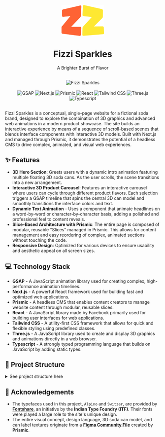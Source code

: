 <!-- markdownlint-disable MD033 -->
<!-- markdownlint-disable MD041 -->
<div align="center">
  <img src="src/app/icon.svg" alt="Fizzi Sparkles" height="100" />
  <h1 align="center">Fizzi Sparkles</h1>
  <p align="center">A Brighter Burst of Flavor</p>
</div>

<div align="center">
  <br />
  <img src="https://i.imgur.com/hpxt2ZL.png" alt="Fizzi Sparkles" />
  <br /><br />
  <div>
    <img
      alt="GSAP"
      src="https://img.shields.io/badge/GSAP-%230AE448?style=flat&logo=GSAP&logoColor=white"
    />
    <img
      alt="Next.js"
      src="https://img.shields.io/badge/Next.js-%23000000?logo=nextdotjs&logoColor=white"
    />
    <img
      alt="Prismic"
      src="https://img.shields.io/badge/Prismic-%235163BA?style=flat&logo=Prismic&logoColor=white"
    />
    <img
      alt="React"
      src="https://img.shields.io/badge/React-%230088CC?logo=react&logoColor=white"
    />
    <img
      alt="Tailwind CSS"
      src="https://img.shields.io/badge/Tailwind%20CSS-%2306B6D4?logo=tailwindcss&logoColor=white"
    />
    <img
      alt="Three.js"
      src="https://img.shields.io/badge/Three.js-%23000000?style=flat&logo=Three.js&logoColor=white"
    />
    <img
      alt="Typescript"
      src="https://img.shields.io/badge/Typescript-%233178C6?logo=typescript&logoColor=white"
    />
  </div>
</div>
<br />

Fizzi Sparkles is a conceptual, single-page website for a fictional soda brand, designed to explore the combination of 3D graphics and advanced web animations in a modern product showcase. The site builds an interactive experience by means of a sequence of scroll-based scenes that blends interface components with interactive 3D models. Built with Next.js and managed through Prismic, it demonstrates the potential of a headless CMS to drive complex, animated, and visual web experiences.

## ✨ Features

- **3D Hero Section**: Greets users with a dynamic intro animation featuring multiple floating 3D soda cans. As the user scrolls, the scene transitions into a new arrangement.
- **Interactive 3D Product Carousel**: Features an interactive carousel where users can cycle through different product flavors. Each selection triggers a GSAP timeline that spins the central 3D can model and smoothly transitions the interface colors and text.
- **Dynamic Text Animation** - Uses a component that animate headlines on a word-by-word or character-by-character basis, adding a polished and professional feel to content reveals.
- **Slice-Based Architecture with Prismic**: The entire page is composed of modular, reusable "Slices" managed in Prismic. This allows for content management and easy reordering of complex, animated sections without touching the code.
- **Responsive Design**: Optimized for various devices to ensure usability and aesthetic appeal on all screen sizes.

## 💻 Technology Stack

- **GSAP** - A JavaScript animation library used for creating complex, high-performance animation timelines.
- **Next.js** - A powerful React framework used for building fast and optimized web applications.
- **Prismic** - A headless CMS that enables content creators to manage website content through modular, reusable slices.
- **React** - A JavaScript library made by Facebook primarily used for building user interfaces for web applications.
- **Tailwind CSS** - A utility-first CSS framework that allows for quick and flexible styling using predefined classes.
- **Three.js** - A JavaScript library used to create and display 3D graphics and animations directly in a web browser.
- **Typescript** - A strongly typed programming language that builds on JavaScript by adding static types.

## 📂 Project Structure

<details>
  <summary>See project structure here</summary>

```plaintext
└── 📁.husky
    ├── pre-commit
└── 📁.vscode
    ├── settings.json
└── 📁customtypes
    └── 📁page
        ├── index.json
        ├── mocks.json
└── 📁public
    └── 📁hdr
        ├── field.hdr
        ├── lobby.hdr
    └── 📁labels
        ├── cherry.png
        ├── grape.png
        ├── lemon-lime.png
        ├── strawberry.png
        ├── watermelon.png
    └── 📁models
        ├── soda-can.bin
        ├── soda-can.gltf
└── 📁src
    └── 📁app
        └── 📁[uid]
            ├── page.tsx
        └── 📁api
            └── 📁exit-preview
                ├── route.ts
            └── 📁preview
                ├── route.ts
            └── 📁revalidate
                ├── route.ts
        └── 📁slice-simulator
            ├── page.tsx
        ├── globals.css
        ├── icon.svg
        ├── layout.tsx
        ├── page.tsx
    └── 📁components
        ├── arrow-icon.tsx
        ├── bounded.tsx
        ├── bubbles.tsx
        ├── button.tsx
        ├── fizzi-logo.tsx
        ├── floating-can.tsx
        ├── footer.tsx
        ├── header.tsx
        ├── soda-can.tsx
        ├── text-splitter.tsx
        ├── view-canvas.tsx
        ├── wavy-circles.tsx
    └── 📁hooks
        ├── use-media-query.ts
        ├── use-store.ts
    └── 📁slices
        └── 📁Carousel
            ├── index.tsx
            ├── mocks.json
            ├── model.json
            ├── screenshot-default.png
        └── 📁Grid
            ├── index.tsx
            ├── mocks.json
            ├── model.json
            ├── scene.tsx
            ├── screenshot-default.png
        └── 📁Hero
            ├── index.tsx
            ├── mocks.json
            ├── model.json
            ├── scene.tsx
            ├── screenshot-default.png
        └── 📁HugeText
            ├── index.tsx
            ├── mocks.json
            ├── model.json
            ├── screenshot-default.png
        └── 📁SkyDive
            ├── index.tsx
            ├── mocks.json
            ├── model.json
            ├── scene.tsx
            ├── screenshot-default.png
        ├── index.ts
    ├── prismicio.ts
├── .gitignore
├── .prettierignore
├── .prettierrc
├── eslint.config.mjs
├── LICENSE
├── next.config.ts
├── package.json
├── pnpm-lock.yaml
├── postcss.config.mjs
├── prismicio-types.d.ts
├── README.md
├── slicemachine.config.json
└── tsconfig.json
```

</details>

## 🫶 Acknowledgements

- The typefaces used in this project, `Alpino` and `Switzer`, are provided by **[Fontshare](https://www.fontshare.com/)**, an initiative by the **Indian Type Foundry (ITF)**. Their fonts were played a large role to the site's unique design.
- The entire visual concept, design language, 3D soda can model, and can label textures originate from a **[Figma Community File](https://www.figma.com/community/file/1408225426877500890)** created by **Prismic**.

